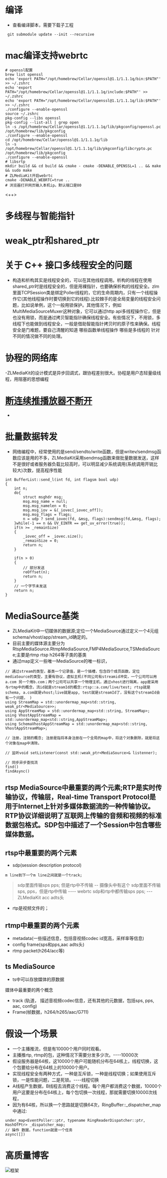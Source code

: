 # 编译
- 查看编译脚本，需要下载子工程
```
 git submodule update --init --recursive
```
# mac编译支持webrtc
```
# openssl配置
brew list openssl
echo 'export PATH="/opt/homebrew/Cellar/openssl@1.1/1.1.1q/bin:$PATH"' >> ~/.zshrc
echo 'export PATH="/opt/homebrew/Cellar/openssl@1.1/1.1.1q/include:$PATH"' >> ~/.zshrc
echo 'export PATH="/opt/homebrew/Cellar/openssl@1.1/1.1.1q/lib:$PATH"' >> ~/.zshrc
./configure --enable-openssl
source ~/.zshrc
pkg-config --libs openssl
pkg-config --list-all | grep open
ln -s /opt/homebrew/Cellar/openssl@1.1/1.1.1q/lib/pkgconfig/openssl.pc /opt/homebrew/lib/pkgconfig
./configure --enable-openssl
cd /opt/homebrew/Cellar/openssl@1.1/1.1.1q/lib
ln -s /opt/homebrew/Cellar/openssl@1.1/1.1.1q/lib/pkgconfig/libcrypto.pc /opt/homebrew/lib/pkgconfig
./configure --enable-openssl
# libsrtp
mkdir build && cd build && cmake - cmake -DENABLE_OPENSSL=1 .. && make && sudo make
# ZLMediaKit开启webrtc
cmake -DENABLE_WEBRTC=true ..
# 浏览器打开网页输入本机ip。默认端口是80
```

<++>
# 多线程与智能指针

# weak\_ptr和shared\_ptr


# 关于 C++ 接口多线程安全的问题
- 构造和析构其实是线程安全的，可以在其他线程调用。析构的线程在使用shared\_ptr时是线程安全的，但是用裸指针，也要确保析构的线程安全。zlm里面TCPSession类是绑定Poller线程的，它的生命周期内，只有一个线程操作它(其他线程操作时要切换到它的线程).比较棘手的是全局变量的线程安全问题，比如说单例，这个一般用锁保护。其他情况下，例如MultiMediaSourceMuxer这种对象，它可以通过http api多线程操作它，但是也没有用锁，而是通过拷贝智能指针确保线程安全。有些情况下，不用锁，多线程下也能做到线程安全，一般是借助智能指针拷贝时的原子性来确保。线程安全是门难题，要自己清醒的知道 哪些函数单线程操作 哪些是多线程的 针对不同的情况做不同的处理。
# 协程的网络库
-ZLMediaKit的设计模式是异步回调式，跟协程差别很大。协程是用户态轻量级线程，用阻塞的思想编程
# [断连续推播放器不断开](https://github.com/ZLMediaKit/ZLMediaKit/issues/1300)
- 
# 批量数据转发
- 网络编程中，经常使用的是send/sendto/write函数，但是writev/sendmsg函数应该是用的不多，ZLMediaKit采用sendmsg函数来做批量数据发送，这样不是很好或者服务器负载比较高时，可以明显减少系统调用(系统调用开销比较大)次数，提高程序性能
``` 
int BufferList::send_l(int fd, int flagsm bool udp)
{
	int n;
	do{
		struct msghdr msg;
		msg.msg_name = null;
		msg.msg_namelen = 0;
		msg.msg_iov = &(_iovec[_iovec_off]);
		msg.msg_flags = flags;
		n = udp ? send_iovec(fd, &msg, flags):sendmsg(fd,&msg, flags);
	}while(-1 == n && UV_EINTR == get_uv_error(true));
	if(n >= _remainSize)
	{
		_iovec_off = _iovec.size();
		_remainSize = 0;
		return n;
	}

	if(n > 0)
	{
		// 部分发送
		reOffset(n);
		return n;
	}
	// 一个字节未发送
	return n;
}
```
# MediaSource基类
- ZLMediaKit中一切媒体的数据源;定位一个MediaSource通过定义一个4元组schema/vhost/app/stream\_id确定的。
- 目前主要的媒体源主要分为RtspMediaSource.RtmpMediaSource,FMP4MediaSource,TSMediaSource;主要是rtmp rtsp h264等子类的基类
- 通过map定义一些唯一MediaSource的唯一标识，
```
// 通过stream的类型，基类一个记录值，是一个插槽，包含四个成员函数，定位mediaSource的类型，主要有协议，虚拟主机(不同公司有streamid冲突，一个公司可以用a.com 另一个用b.com；两个公司可以共享一个物理主机，通过vhost进行隔离，app是采用与rtmp中的概念，流id就是streamId的概念:rtsp::a.com/live/test; rtsp就是schema, a.com就是vhost;live就是app, test就是streamId了，没有这个streamId会有一个问题， )
using StreamMap = std::unordermap_map<std::string, weak_ptr<MediaSource>>;
using AppStreamMap = std::unordermap_map<std::string, StreamMap>;
using VhostAppStreamMap = std::unordermap_map<std::string,AppStreamMap>;
using SchemaVhostAppStreamMap = std::unordermap_map<std::string, VhostAppStreamMap>;

// 注册，注销的概念; 注册是指将本身注册在一个全局的map中，将这个对象删除，就是将这个对象在map中清除。

// 监听void setListener(const std::weak_ptr<MediaSource>& listenner);

// 同步异步查找流
find()
findAsync()
```
## rtsp MediaSource中最重要的两个元素;RTP是实时传输协议，传输层，Real-time Transport Protocol是用于Internet上针对多媒体数据流的一种传输协议。RTP协议详细说明了互联网上传输的音频和视频的标准数据包格式。SDP包中描述了一个Session中包含哪些媒体数据。
## rtsp中最重要的两个元素
- sdp(session description protocol)
```
m line到下一个m line之间就是一个track;
```
> sdp里面传输sps pps; 但是rtp中不传输 -- 摄像头中有这个
> sdp里面不传输sps, pps，但是rtp中传输 ---- webrtc
> sdp和rtp中都传输sps pps; --- ZLMediaKit 
> acc adts头
- rtp是视频文件的；
## rtmp中最重要的两个元素
- metadata(一些描述信息，包括音视频codec id宽高，采样率等信息)
- config frame(sps和pps,aac adts头)
- rtmp packet(h264/acc等)
## ts MediaSource 
- ts中可以存放媒体的原数据

媒体中最重要的两个概念
- track (轨道， 描述音视频codec信息，还有其他的元数据，包括sps, pps, aac, config)
- Frame(帧数据，h264/h265/aac/G711)

# 假设一个场景
- 一个主播推流，但是有10000个用户同时观看。
- 主播推rtp, rtmp的包，这种情况下需要分发多少次。----10000次
- 假设服务器是64核，这10000个用户可能随机分布在64核上，线程切换，这个包要给分布在64核上的10000个用户。
- 实现线程安全有两种方式，一种是互斥锁，一种是线程切换；如果使用互斥锁，一是性能问题，二是死锁。----线程切换
- A线程产生数据，B线程去消费这个线程。每个用户都消费这个数据，10000个用户这要是分布在64核上，每个包切换一次线程，那就需要切换10000次线程，
- 因为有64核，所以换一个思路就是切换64次，RingBuffer::\_dispatcher\_map中通过:
```
under_map<EventPoller::ptr, typename RingReaderDispatcher::ptr, HashOfPtr> _dispatcher_map;
// 操作 数据，function就是一个任务
async([])
```

# 高质量博客
![框架](../images/ZLMediaKit_muti_thread.png)
